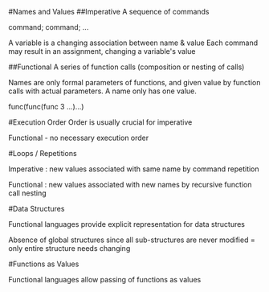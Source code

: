 #Names and Values
##Imperative
A sequence of commands

command;
command;
...

A variable is a changing association between name & value
Each command may result in an assignment, changing a variable's value

##Functional
A series of function calls (composition or nesting of calls)

Names are only formal parameters of functions, and given value by function calls with actual parameters. A name only has one value.

func(func(func 3 ...)...)

#Execution Order
Order is usually crucial for imperative

Functional - no necessary execution order

#Loops / Repetitions

Imperative : new values associated with same name by command repetition

Functional : new values associated with new names by recursive function call nesting

#Data Structures

Functional languages provide explicit representation for data structures

Absence of global structures since all sub-structures are never modified = only entire structure needs changing

#Functions as Values

Functional languages allow passing of functions as values



